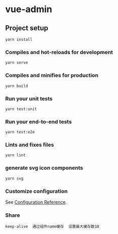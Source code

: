 # vue-admin

## Project setup

```
yarn install
```

### Compiles and hot-reloads for development

```
yarn serve
```

### Compiles and minifies for production

```
yarn build
```

### Run your unit tests

```
yarn test:unit
```

### Run your end-to-end tests

```
yarn test:e2e
```

### Lints and fixes files

```
yarn lint
```

### generate svg icon components

```
yarn svg
```

### Customize configuration

See [Configuration Reference](https://cli.vuejs.org/config/).

### Share

```
keep-alive  通过组件name缓存  设置最大缓存数10
```
